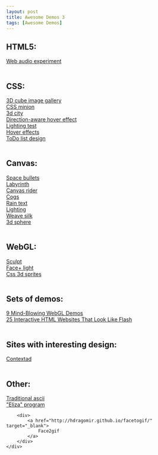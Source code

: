 ```yaml
---
layout: post
title: Awesome Demos 3
tags: [Awesome Demos]
---
```


<div>
    <div>
        <h2>
            HTML5:
        </h2>
    </div>
    <div>
        <a href="http://codepen.io/pixelgrid/full/oxsGB" target="_blank">
            Web audio experiment
        </a>
    </div>
</div>
<div>
    &nbsp;
</div>
<div>
    <h2>
        CSS:
    </h2>
</div>
<div>
    <a href="http://cssdeck.com/labs/8aqbbyiv" target="_blank">
        3D cube image gallery
    </a>
</div>
<div>
    <a href="http://cssdeck.com/labs/pure-css-minion" target="_blank">
        CSS minion
    </a>
</div>
<div class="more"></div>
<div>
    <a href="http://codepen.io/i0z/full/rEJjf" target="_blank">
        3d city
    </a>
</div>
<div>
    <a href="http://codepen.io/noeldelgado/full/pGwFx" target="_blank">
        Direction-aware hover effect
    </a>
</div>
<div>
    <a href="http://codepen.io/fixcl/full/BIAjK" target="_blank">
        Lighting test
    </a>
</div>
<div>
    <a href="http://tutsgeek.com/download/css3-menu-24/index.html" target="_blank">
        Hover effects
    </a>
</div>
<div>
    <a href="http://codepen.io/onediv/full/hBrqE" target="_blank">
        ToDo list design
    </a>
</div>
<div>
    &nbsp;
</div>
<div>
    <div>
        <h2>
            Canvas:
        </h2>
    </div>
    <div>
        <a href="http://dystroy.org/spacebullet/" target="_blank">
            Space bullets
        </a>
    </div>
    <div>
        <a href="http://codepen.io/PChambino/full/gqjtD" target="_blank">
            Labyrinth
        </a>
    </div>
    <div>
        <a href="http://canvasrider.com/" target="_blank">
            Canvas rider
        </a>
    </div>
    <div>
        <a href="http://codepen.io/stuffit/full/yFuma" target="_blank">
            Cogs
        </a>
    </div>
    <div>
        <a href="http://codepen.io/shubhra/full/fDhvH" target="_blank">
            Rain text
        </a>
    </div>
    <div>
        <a href="http://codepen.io/ericthewino/full/ABbzr" target="_blank">
            Lighting
        </a>
    </div>
    <div>
        <a href="http://weavesilk.com/" target="_blank">
            Weave silk
        </a>
    </div>
    <div>
        <a href="http://codepen.io/shubhra/full/ItJqA" target="_blank">
            3d sphere
        </a>
    </div>
    <div>
        &nbsp;
    </div>
</div>
<div>
    <div>
        <h2>
            WebGL:
        </h2>
    </div>
    <div>
        <a href="http://stephaneginier.com/sculptgl/" target="_blank">
            Sculpt
        </a>
    </div>
    <div>
        <a href="http://alteredqualia.com/three/examples/webgl_materials_skin.html" target="_blank">
            Face+ light
        </a>
    </div>
    <div>
        <a href="http://threejs.org/examples/css3d_sprites.html" target="_blank">
            Css 3d sprites
        </a>
    </div>
    <div>
        &nbsp;
    </div>
    <div>
        <div>
            <h2>
                Sets of demos:
            </h2>
        </div>
        <div>
            <a href="http://davidwalsh.name/webgl-demos" target="_blank">
                9 Mind-Blowing WebGL Demos
            </a>
        </div>
        <div>
            <a href="http://line25.com/articles/25-interactive-html-websites-that-look-like-flash?utm_source=html5weekly&amp;utm_medium=email" target="_blank">
                25 Interactive HTML Websites That Look Like Flash
            </a>
        </div>
        <div>
            &nbsp;
        </div>
    </div>
    <div>
        <h2>
            Sites with interesting design:
        </h2>
    </div>
    <div>
        <a href="http://www.freeger.com/projects/contextad/" target="_blank">
            Contextad
        </a>
    </div>
    <div>
        &nbsp;
    </div>
    <div>
        <h2>
            Other:
        </h2>
    </div>
    <div>
        <a href="http://sliiice.com/app/traditional-ascii/" target="_blank">
            Traditional ascii
        </a>
    </div>
    <div>
        <a href="http://www.masswerk.at/eliza/" target="_blank">
            "Eliza" program
        </a>
        <br/>

        <div>
            <a href="http://hdragomir.github.io/facetogif/" target="_blank">
                Face2gif
            </a>
        </div>
    </div>
</div>